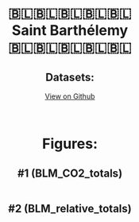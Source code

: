 
<center>
<h1 align="center">
🇧🇱🇧🇱🇧🇱🇧🇱🇧🇱
<br>
Saint Barthélemy
<br>
🇧🇱🇧🇱🇧🇱🇧🇱🇧🇱
</h1>
<h2>Datasets:</h2>
<p><a href="https://github.com/dquintani/GreenhouseData/tree/master/country_data/BLM_Saint Barthélemy/data">View on Github</a>
<br></p><p><br></p>
<h1>Figures:</h1><h2>#1 (BLM_CO2_totals)</h2>
<p><img alt="" src="figures/BLM_CO2_totals.png" /></p><h2>#2 (BLM_relative_totals)</h2>
<p><img alt="" src="figures/BLM_relative_totals.png" /></p>